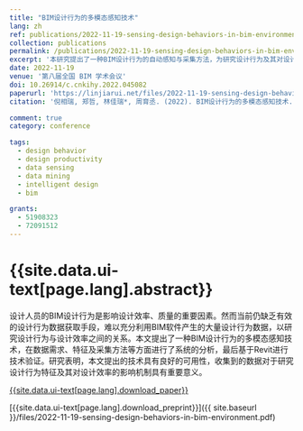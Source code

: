 ```yaml
---
title: "BIM设计行为的多模态感知技术"
lang: zh
ref: publications/2022-11-19-sensing-design-behaviors-in-bim-environment
collection: publications
permalink: /publications/2022-11-19-sensing-design-behaviors-in-bim-environment
excerpt: '本研究提出了一种BIM设计行为的自动感知与采集方法，为研究设计行为及其对设计效率的影响机制提供了新思路'
date: 2022-11-19
venue: '第八届全国 BIM 学术会议'
doi: 10.26914/c.cnkihy.2022.045082
paperurl: 'https://linjiarui.net/files/2022-11-19-sensing-design-behaviors-in-bim-environment.pdf'
citation: '倪相瑞, 郑哲, 林佳瑞*, 周育丞. (2022). BIM设计行为的多模态感知技术. <i>第八届全国 BIM 学术会议论文集</i>, 157-161. 中国建筑工业出版社. 中国, 深圳.'

comment: true
category: conference

tags: 
  - design behavior
  - design productivity
  - data sensing
  - data mining
  - intelligent design
  - bim

grants:
  - 51908323
  - 72091512
---
```



{{site.data.ui-text[page.lang].abstract}}
====

设计人员的BIM设计行为是影响设计效率、质量的重要因素。然而当前仍缺乏有效的设计行为数据获取手段，难以充分利用BIM软件产生的大量设计行为数据，以研究设计行为与设计效率之间的关系。本文提出了一种BIM设计行为的多模态感知技术，在数据需求、特征及采集方法等方面进行了系统的分析，最后基于Revit进行技术验证。研究表明，本文提出的技术具有良好的可用性，收集到的数据对于研究设计行为特征及其对设计效率的影响机制具有重要意义。

[{{site.data.ui-text[page.lang].download_paper}}](https://doi.org/10.26914/c.cnkihy.2022.045082)

[{{site.data.ui-text[page.lang].download_preprint}}]({{ site.baseurl }}/files/2022-11-19-sensing-design-behaviors-in-bim-environment.pdf)
